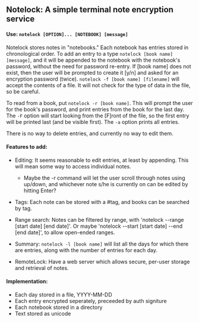 ## Notelock: A simple terminal note encryption service

#### Use: `notelock [OPTION]... [NOTEBOOK] [message]`

Notelock stores notes in "notebooks." Each notebook has entries stored in
chronological order. To add an entry to a type `notelock [book name] [message]`,
and it will be appended to the notebook with the notebook's password, without
the need for password re-entry. If [book name] does not exist, then the
user will be prompted to create it [y/n] and asked for an encryption password
(twice). `notelock -f [book name] [filename]` will accept the contents of a
file. It will not check for the type of data in the file, so be careful.

To read from a book, put `notelock -r [book name]`. This will prompt the user
for the book's password, and print entries from the book for the last day. The
`-F` option will start looking from the [F]ront of the file, so the first entry
will be printed last (and be visible first). The `-a` option prints all entries.

There is no way to delete entries, and currently no way to edit them.

#### Features to add:
- Editing: It seems reasonable to edit entries, at least by appending. This
  will mean some way to access individual notes.
  * Maybe the -r command will let the user scroll through notes using
    up/down, and whichever note s/he is currently on can be edited by
    hitting Enter?

- Tags: Each note can be stored with a #tag, and books can be searched by
  tag.

- Range search: Notes can be filtered by range, with 'notelock --range
  [start date] [end date]'. Or maybe 'notelock --start [start date] --end
  [end date]', to allow open-ended ranges.

- Summary: `notelock -l [book name]` will list all the days for which there
  are entries, along with the number of entries for each day.

- RemoteLock: Have a web server which allows secure, per-user storage and
  retrieval of notes.


#### Implementation:
- Each day stored in a file, YYYY-MM-DD
- Each entry encrypted seperately, preceeded by auth signiture
- Each notebook stored in a directory
- Text stored as unicode
